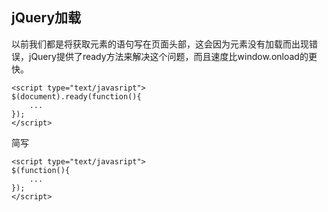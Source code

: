 ## jQuery加载

以前我们都是将获取元素的语句写在页面头部，这会因为元素没有加载而出现错误，jQuery提供了ready方法来解决这个问题，而且速度比window.onload的更快。

```
<script type="text/javasript">
$(document).ready(function(){
    ...
});
</script>
```

简写

```
<script type="text/javasript">
$(function(){
    ...
});
</script>
```




